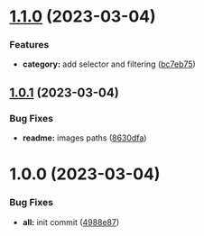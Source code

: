 # [1.1.0](https://github.com/yoyurec/logseq-tabler-picker/compare/v1.0.1...v1.1.0) (2023-03-04)


### Features

* **category:** add selector and filtering ([bc7eb75](https://github.com/yoyurec/logseq-tabler-picker/commit/bc7eb75b2e469ee3cafa431438336140be7b0b58))

## [1.0.1](https://github.com/yoyurec/logseq-tabler-picker/compare/v1.0.0...v1.0.1) (2023-03-04)


### Bug Fixes

* **readme:** images paths ([8630dfa](https://github.com/yoyurec/logseq-tabler-picker/commit/8630dfad911dfa9bbbe763c3fe49d5f63119e5f6))

# 1.0.0 (2023-03-04)


### Bug Fixes

* **all:** init commit ([4988e87](https://github.com/yoyurec/logseq-tabler-picker/commit/4988e8738dc2c02a0601a0df9e039343a6927ea7))
